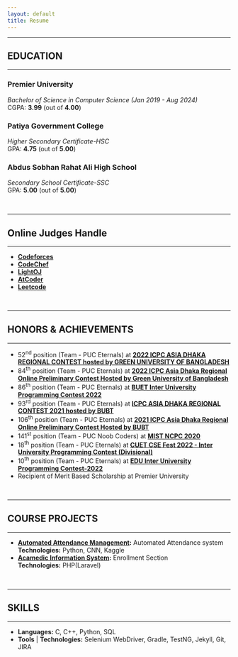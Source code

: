 ```yaml
---
layout: default
title: Resume
---
```



---
## EDUCATION
---
### Premier University  
*Bachelor of Science in Computer Science (Jan 2019 - Aug 2024)*  
CGPA: **3.99** (out of **4.00**) 

### Patiya Government College
*Higher Secondary Certificate-HSC*  
GPA: **4.75** (out of **5.00**)

### Abdus Sobhan Rahat Ali High School
*Secondary School Certificate-SSC*  <br>
GPA: **5.00** (out of **5.00**)
 
<br />

---
## Online Judges Handle
---

<ul>
 <li> <a href="https://codeforces.com/profile/SajjadHuseyn"> <b>Codeforces</b> </a></li>
 <li> <a href="https://codeforces.com/profile/SajjadHuseyn"> <b>CodeChef</b> </a></li>
 <li> <a href="https://codeforces.com/profile/SajjadHuseyn"> <b>LightOJ</b> </a></li>
 <li> <a href="https://codeforces.com/profile/SajjadHuseyn"> <b>AtCoder</b> </a></li>
 <li> <a href="https://codeforces.com/profile/SajjadHuseyn"> <b>Leetcode</b> </a></li>
 </ul>

<br/>

---
## HONORS & ACHIEVEMENTS
---

* 52<sup>nd</sup> position (Team - PUC Eternals) at <a href="https://algo.codemarshal.org/contests/dhaka-22/standings"> **2022 ICPC ASIA DHAKA REGIONAL CONTEST hosted by GREEN UNIVERSITY OF BANGLADESH** </a>
* 84<sup>th</sup> position (Team - PUC Eternals) at <a href="https://algo.codemarshal.org/contests/icpc-dhaka-22-preli/standings"> **2022 ICPC Asia Dhaka Regional Online Preliminary Contest Hosted by Green University of Bangladesh** </a>
* 86<sup>th</sup> position (Team - PUC Eternals) at <a href="https://toph.co/c/buet-inter-university-2022/standings"> **BUET Inter University Programming Contest 2022** </a>  
* 93<sup>rd</sup> position (Team - PUC Eternals) at <a href="https://algo.codemarshal.org/contests/dhaka-21-main/standings"> **ICPC ASIA DHAKA REGIONAL CONTEST 2021 hosted by BUBT**  </a> 
* 106<sup>th</sup> position (Team - PUC Eternals) at <a href="https://algo.codemarshal.org/contests/icpc-dhaka-21-preli/standings"> **2021 ICPC Asia Dhaka Regional Online Preliminary Contest Hosted by BUBT** </a> 
* 141<sup>st</sup> position (Team - PUC Noob Coders) at <a href="https://algo.codemarshal.org/contests/mist-ncpc-2020/standings"> **MIST NCPC 2020** </a>  
* 18<sup>th</sup> position (Team - PUC Eternals) at <a href="https://toph.co/c/cuet-cse-fest-2022-inter-university-divisional/standings"> **CUET CSE Fest 2022 - Inter University Programming Contest (Divisional)** </a>
* 10<sup>th</sup> position (Team - PUC Eternals) at <a href="https://shorturl.at/bDIVY"> **EDU Inter University Programming Contest-2022** </a>  
*   Recipient of Merit Based Scholarship at Premier University

<br />

---
## COURSE PROJECTS
---
* **[Automated Attendance Management](https://www.kaggle.com/sajjadhossaint/auto-attendance-using-cnn):** Automated Attendance system  
 **Technologies:** Python, CNN, Kaggle 
* **[Acamedic Information System](https://github.com/Sajjad-Hossain-Talukder/PUAIS-Enrollment-Section):** Enrollment Section<br>
 **Technologies:** PHP(Laravel)


<br />
  
---
## SKILLS  
---
* **Languages:** C, C++, Python, SQL
* **Tools** &#124; **Technologies:** Selenium WebDriver, Gradle, TestNG, Jekyll, Git, JIRA
